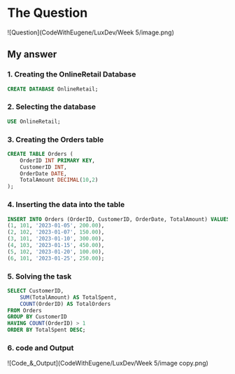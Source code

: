 # The Question
![Question](CodeWithEugene/LuxDev/Week 5/image.png)

## My answer

### 1. Creating the OnlineRetail Database
```sql
CREATE DATABASE OnlineRetail;
```

### 2. Selecting the database
```sql
USE OnlineRetail;
```

### 3. Creating the Orders table
```sql
CREATE TABLE Orders (
    OrderID INT PRIMARY KEY,
    CustomerID INT,
    OrderDate DATE,
    TotalAmount DECIMAL(10,2)
);
```
### 4. Inserting the data into the table
```sql
INSERT INTO Orders (OrderID, CustomerID, OrderDate, TotalAmount) VALUES
(1, 101, '2023-01-05', 200.00),
(2, 102, '2023-01-07', 150.00),
(3, 101, '2023-01-10', 300.00),
(4, 103, '2023-01-15', 450.00),
(5, 102, '2023-01-20', 100.00),
(6, 101, '2023-01-25', 250.00);
```

### 5. Solving the task
```sql
SELECT CustomerID, 
    SUM(TotalAmount) AS TotalSpent, 
    COUNT(OrderID) AS TotalOrders
FROM Orders
GROUP BY CustomerID
HAVING COUNT(OrderID) > 1
ORDER BY TotalSpent DESC;
```

### 6. code and Output
![Code_&_Output](CodeWithEugene/LuxDev/Week 5/image copy.png)